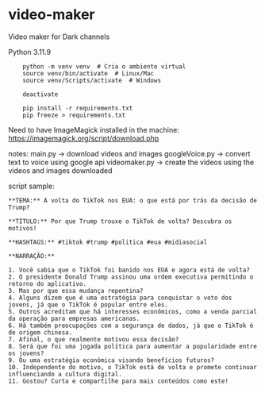 # video-maker

Video maker for Dark channels

Python 3.11.9

```
    python -m venv venv  # Cria o ambiente virtual
    source venv/bin/activate  # Linux/Mac
    source venv/Scripts/activate  # Windows

    deactivate
```

```
    pip install -r requirements.txt
    pip freeze > requirements.txt
```

Need to have ImageMagick installed in the machine: https://imagemagick.org/script/download.php

notes:
main.py -> download videos and images
googleVoice.py -> convert text to voice using google api
videomaker.py -> create the videos using the videos and images downloaded

script sample:

```
**TEMA:** A volta do TikTok nos EUA: o que está por trás da decisão de Trump?

**TÍTULO:** Por que Trump trouxe o TikTok de volta? Descubra os motivos!

**HASHTAGS:** #tiktok #trump #politica #eua #midiasocial

**NARRAÇÃO:**

1. Você sabia que o TikTok foi banido nos EUA e agora está de volta?
2. O presidente Donald Trump assinou uma ordem executiva permitindo o retorno do aplicativo.
3. Mas por que essa mudança repentina?
4. Alguns dizem que é uma estratégia para conquistar o voto dos jovens, já que o TikTok é popular entre eles.
5. Outros acreditam que há interesses econômicos, como a venda parcial da operação para empresas americanas.
6. Há também preocupações com a segurança de dados, já que o TikTok é de origem chinesa.
7. Afinal, o que realmente motivou essa decisão?
8. Será que foi uma jogada política para aumentar a popularidade entre os jovens?
9. Ou uma estratégia econômica visando benefícios futuros?
10. Independente do motivo, o TikTok está de volta e promete continuar influenciando a cultura digital.
11. Gostou? Curta e compartilhe para mais conteúdos como este!
```
